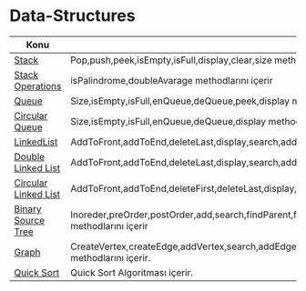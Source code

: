 # Data-Structures

Konu | Açıklama
---- | -----------
[Stack](Stack) | Pop,push,peek,isEmpty,isFull,display,clear,size methodlarını içerir
[Stack Operations](Stack) | isPalindrome,doubleAvarage methodlarını içerir
[Queue](Queue) | Size,isEmpty,isFull,enQueue,deQueue,peek,display methodlarını içerir
[Circular Queue](Queue) | Size,isEmpty,isFull,enQueue,deQueue,display methodlarını içerir
[LinkedList](LinkedList) | AddToFront,addToEnd,deleteLast,display,search,addOrderedList methodlarını içerir.
[Double Linked List](LinkedList) | AddToFront,addToEnd,deleteLast,display,search,addOrderedList,displayReverse,delete methodlarını içerir.
[Circular Linked List](LinkedList) | AddToFront,addToEnd,deleteFirst,deleteLast,display,size,delete methodlarını içerir.
[Binary Source Tree](BinarySourceTree) | Inoreder,preOrder,postOrder,add,search,findParent,findMinNode,findMin,findMax,findNode,nodeCount,findSuccessor,isLeaf,hasOneChield,delete methodlarını içerir
[Graph](Graph) | CreateVertex,createEdge,addVertex,search,addEdge,display,vertexCount,visited,copyGraph,deleteVertex,indegree,findZeroIndegree,topologicalSorting methodlarını içerir.
[Quick Sort](Sort) | Quick Sort Algoritması içerir.
